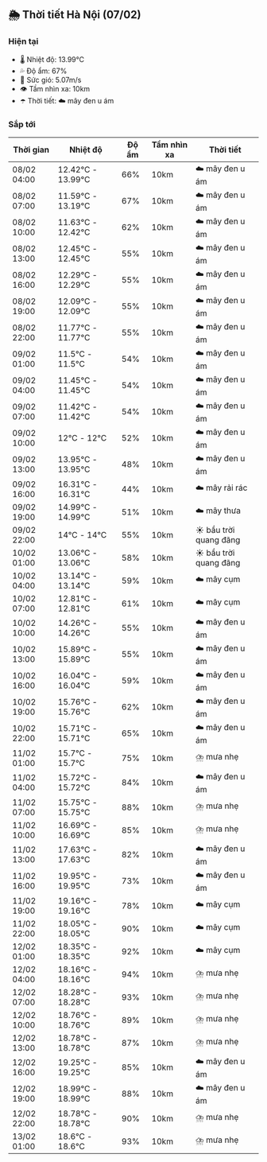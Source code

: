 ## 🌦️ Thời tiết Hà Nội (07/02)

### Hiện tại

- 🌡️ Nhiệt độ: 13.99℃
- 💦 Độ ẩm: 67%
- 💨 Sức gió: 5.07m/s
- 👁️ Tầm nhìn xa: 10km
- ☂️ Thời tiết: ☁️ mây đen u ám

### Sắp tới

| Thời gian | Nhiệt độ | Độ ẩm | Tầm nhìn xa | Thời tiết |
| --- | --- | --- | --- | --- |
| 08/02 04:00 | 12.42℃ - 13.99℃ | 66% | 10km | ☁️ mây đen u ám |
| 08/02 07:00 | 11.59℃ - 13.19℃ | 67% | 10km | ☁️ mây đen u ám |
| 08/02 10:00 | 11.63℃ - 12.42℃ | 62% | 10km | ☁️ mây đen u ám |
| 08/02 13:00 | 12.45℃ - 12.45℃ | 55% | 10km | ☁️ mây đen u ám |
| 08/02 16:00 | 12.29℃ - 12.29℃ | 55% | 10km | ☁️ mây đen u ám |
| 08/02 19:00 | 12.09℃ - 12.09℃ | 55% | 10km | ☁️ mây đen u ám |
| 08/02 22:00 | 11.77℃ - 11.77℃ | 55% | 10km | ☁️ mây đen u ám |
| 09/02 01:00 | 11.5℃ - 11.5℃ | 54% | 10km | ☁️ mây đen u ám |
| 09/02 04:00 | 11.45℃ - 11.45℃ | 54% | 10km | ☁️ mây đen u ám |
| 09/02 07:00 | 11.42℃ - 11.42℃ | 54% | 10km | ☁️ mây đen u ám |
| 09/02 10:00 | 12℃ - 12℃ | 52% | 10km | ☁️ mây đen u ám |
| 09/02 13:00 | 13.95℃ - 13.95℃ | 48% | 10km | ☁️ mây đen u ám |
| 09/02 16:00 | 16.31℃ - 16.31℃ | 44% | 10km | ☁️ mây rải rác |
| 09/02 19:00 | 14.99℃ - 14.99℃ | 51% | 10km | ☁️ mây thưa |
| 09/02 22:00 | 14℃ - 14℃ | 55% | 10km | ☀️ bầu trời quang đãng |
| 10/02 01:00 | 13.06℃ - 13.06℃ | 58% | 10km | ☀️ bầu trời quang đãng |
| 10/02 04:00 | 13.14℃ - 13.14℃ | 59% | 10km | ☁️ mây cụm |
| 10/02 07:00 | 12.81℃ - 12.81℃ | 61% | 10km | ☁️ mây cụm |
| 10/02 10:00 | 14.26℃ - 14.26℃ | 55% | 10km | ☁️ mây đen u ám |
| 10/02 13:00 | 15.89℃ - 15.89℃ | 55% | 10km | ☁️ mây đen u ám |
| 10/02 16:00 | 16.04℃ - 16.04℃ | 59% | 10km | ☁️ mây đen u ám |
| 10/02 19:00 | 15.76℃ - 15.76℃ | 62% | 10km | ☁️ mây đen u ám |
| 10/02 22:00 | 15.71℃ - 15.71℃ | 65% | 10km | ☁️ mây đen u ám |
| 11/02 01:00 | 15.7℃ - 15.7℃ | 75% | 10km | ⛈️ mưa nhẹ |
| 11/02 04:00 | 15.72℃ - 15.72℃ | 84% | 10km | ☁️ mây đen u ám |
| 11/02 07:00 | 15.75℃ - 15.75℃ | 88% | 10km | ⛈️ mưa nhẹ |
| 11/02 10:00 | 16.69℃ - 16.69℃ | 85% | 10km | ⛈️ mưa nhẹ |
| 11/02 13:00 | 17.63℃ - 17.63℃ | 82% | 10km | ☁️ mây đen u ám |
| 11/02 16:00 | 19.95℃ - 19.95℃ | 73% | 10km | ☁️ mây đen u ám |
| 11/02 19:00 | 19.16℃ - 19.16℃ | 78% | 10km | ☁️ mây cụm |
| 11/02 22:00 | 18.05℃ - 18.05℃ | 90% | 10km | ☁️ mây cụm |
| 12/02 01:00 | 18.35℃ - 18.35℃ | 92% | 10km | ☁️ mây cụm |
| 12/02 04:00 | 18.16℃ - 18.16℃ | 94% | 10km | ⛈️ mưa nhẹ |
| 12/02 07:00 | 18.28℃ - 18.28℃ | 93% | 10km | ⛈️ mưa nhẹ |
| 12/02 10:00 | 18.76℃ - 18.76℃ | 89% | 10km | ⛈️ mưa nhẹ |
| 12/02 13:00 | 18.78℃ - 18.78℃ | 87% | 10km | ⛈️ mưa nhẹ |
| 12/02 16:00 | 19.25℃ - 19.25℃ | 85% | 10km | ☁️ mây đen u ám |
| 12/02 19:00 | 18.99℃ - 18.99℃ | 88% | 10km | ☁️ mây đen u ám |
| 12/02 22:00 | 18.78℃ - 18.78℃ | 90% | 10km | ⛈️ mưa nhẹ |
| 13/02 01:00 | 18.6℃ - 18.6℃ | 93% | 10km | ⛈️ mưa nhẹ |
